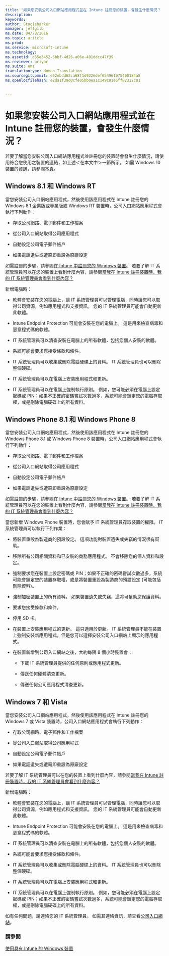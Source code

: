 ```yaml
---
title: "如果您安裝公司入口網站應用程式並在 Intune 註冊您的裝置，會發生什麼情況？ | Microsoft Intune"
description: 
keywords: 
author: Staciebarker
manager: jeffgilb
ms.date: 04/28/2016
ms.topic: article
ms.prod: 
ms.service: microsoft-intune
ms.technology: 
ms.assetid: d65e3452-5bbf-4d26-a06e-401ddcc47f39
ms.reviewer: priyar
ms.suite: ems
translationtype: Human Translation
ms.sourcegitcommit: e52ebdd62ca68f1d9226def654961075400184a8
ms.openlocfilehash: e2da1f39d0cfe05bb0ea1c149c91e5ff82312c01


---
```



# 如果您安裝公司入口網站應用程式並在 Intune 註冊您的裝置，會發生什麼情況？

若要了解當您安裝公司入口網站應用程式並註冊您的裝置時會發生什麼情況，請使用符合您使用之裝置的連結，如上述＜在本文中＞一節所示。 如需 Windows 10 裝置的資訊，請參閱[本頁](what-happens-if-you-install-the-company-portal-app-and-enroll-your-device-in-intune-windows10.md)。

## Windows 8.1 和 Windows RT
當您安裝公司入口網站應用程式，然後使用該應用程式在 Intune 註冊您的 Windows 8.1 企業版或專業版或 Windows RT 裝置時，公司入口網站應用程式會執行下列動作：

-   存取公司網路、電子郵件和工作檔案

-   從公司入口網站取得公司應用程式

-   自動設定公司電子郵件帳戶

-   如果電話遺失或遭竊即重設為原廠設定

如需註冊的步驟，請參閱[在 Intune 中註冊您的 Windows 裝置](enroll-your-device-in-intune-windows.md)。 若要了解 IT 系統管理員可以在您的裝置上看到什麼內容，請參閱[當我在 Intune 註冊裝置時，我的 IT 系統管理員會看到什麼內容？](what-can-your-it-administrator-see-when-you-enroll-your-device-in-intune-windows.md)

新增電腦時：

-   軟體會安裝在您的電腦上，讓 IT 系統管理員可以管理電腦，同時讓您可以取得公司資源，例如應用程式和支援資訊。 您的 IT 系統管理員可能會自動更新此軟體。

-   Intune Endpoint Protection 可能會安裝在您的電腦上。 這是用來檢查病毒和惡意程式碼的軟體。

-   IT 系統管理員可以清查安裝在電腦上的所有軟體，包括您個人安裝的軟體。

-   系統可能會要求您接受條款和條件。

-   IT 系統管理員可以收集或刪除電腦硬碟上的資料。 IT 系統管理員也可以刪除整個硬碟。

-   IT 系統管理員可以在電腦上安裝應用程式和更新。

-   IT 系統管理員可以在電腦上強制執行原則。 例如，您可能必須在電腦上設定密碼或 PIN；如果不正確的密碼嘗試次數過多，系統可能會鎖定您的電腦存取權，或是刪除電腦硬碟上的所有資料。

## Windows Phone 8.1 和 Windows Phone 8
當您安裝公司入口網站應用程式，然後使用該應用程式在 Intune 註冊您的 Windows Phone 8.1 或 Windows Phone 8 裝置時，公司入口網站應用程式會執行下列動作：

-   存取公司網路、電子郵件和工作檔案

-   從公司入口網站取得公司應用程式

-   自動設定公司電子郵件帳戶

-   如果電話遺失或遭竊即重設為原廠設定

如需註冊的步驟，請參閱[在 Intune 中註冊您的 Windows 裝置](enroll-your-device-in-intune-windows.md)。 若要了解 IT 系統管理員可以在您的裝置上看到什麼內容，請參閱[當我在 Intune 註冊裝置時，我的 IT 系統管理員會看到什麼內容？](what-can-your-it-administrator-see-when-you-enroll-your-device-in-intune-windows.md)

當您新增 Windows Phone 裝置時，您會賦予 IT 系統管理員存取裝置的權限。 IT 系統管理員可以執行下列作業：

-   將裝置重設為製造商的預設設定。 這項功能對裝置遺失或失竊的情況很有幫助。

-   移除所有公司相關資料和已安裝的商務應用程式。 不會移除您的個人資料和設定。

-   強制要求您在裝置上設定密碼或 PIN；如果不正確的密碼嘗試次數過多，系統可能會鎖定您的裝置存取權，或是將裝置重設為製造商的預設設定 (可能包括刪除資料)。

-   強制加密裝置上的所有資料。 如果裝置遺失或失竊，這將可幫助您保護資料。

-   要求您接受條款和條件。

-   停用 SD 卡。

-   在裝置上安裝應用程式的更新。 這只適用於更新。 IT 系統管理員不能在裝置上強制安裝新應用程式，但是您可以選擇安裝公司入口網站上顯示的應用程式。

-   在裝置新增到公司入口網站之後，大約每隔 8 個小時裝置會：

    -   下載 IT 系統管理員提供的任何原則或應用程式更新。

    -   傳送任何硬體清查更新。

    -   傳送任何公司應用程式清查更新。

## Windows 7 和 Vista
當您安裝公司入口網站應用程式，然後使用該應用程式在 Intune 註冊您的 Windows 7 或 Vista 裝置時，公司入口網站應用程式會執行下列動作：

-   存取公司網路、電子郵件和工作檔案

-   從公司入口網站取得公司應用程式

-   自動設定公司電子郵件帳戶

-   如果電話遺失或遭竊即重設為原廠設定

若要了解 IT 系統管理員可以在您的裝置上看到什麼內容，請參閱[當我在 Intune 註冊裝置時，我的 IT 系統管理員會看到什麼內容？](what-can-your-it-administrator-see-when-you-enroll-your-device-in-intune-windows.md)

新增電腦時：

-   軟體會安裝在您的電腦上，讓 IT 系統管理員可以管理電腦，同時讓您可以取得公司資源，例如應用程式和支援資訊。 您的 IT 系統管理員可能會自動更新此軟體。

-   Intune Endpoint Protection 可能會安裝在您的電腦上。 這是用來檢查病毒和惡意程式碼的軟體。

-   IT 系統管理員可以清查安裝在電腦上的所有軟體，包括您個人安裝的軟體。

-   系統可能會要求您接受條款和條件。

-   IT 系統管理員可以收集或刪除電腦硬碟上的資料。 IT 系統管理員也可以刪除整個硬碟。

-   IT 系統管理員可以在電腦上安裝應用程式和更新。

-   IT 系統管理員可以在電腦上強制執行原則。 例如，您可能必須在電腦上設定密碼或 PIN；如果不正確的密碼嘗試次數過多，系統可能會鎖定您的電腦存取權，或是刪除電腦硬碟上的所有資料。

如有任何問題，請連絡您的 IT 系統管理員。 如需其連絡資訊，請查看[公司入口網站](http://portal.manage.microsoft.com)。

### 請參閱
[使用具有 Intune 的 Windows 裝置](using-your-windows-device-with-intune.md)



<!--HONumber=Jun16_HO4-->


